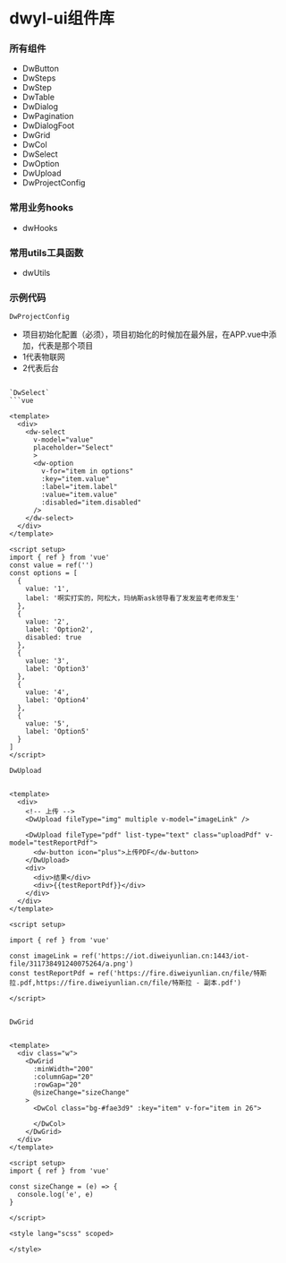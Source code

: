# dwyl-ui组件库

### 所有组件
- DwButton
- DwSteps
- DwStep
- DwTable
- DwDialog
- DwPagination
- DwDialogFoot
- DwGrid
- DwCol
- DwSelect
- DwOption
- DwUpload
- DwProjectConfig

### 常用业务hooks
- dwHooks

### 常用utils工具函数

- dwUtils


### 示例代码


`DwProjectConfig`
+ 项目初始化配置（必须），项目初始化的时候加在最外层，在APP.vue中添加，代表是那个项目
+ 1代表物联网
+ 2代表后台

<template>
  <DwProjectConfig :id="2">
    <router-view />
  </DwProjectConfig>
</template>

<script setup>
import { ref } from 'vue'

</script>

```

`DwSelect`
```vue

<template>
  <div>
    <dw-select
      v-model="value"
      placeholder="Select"
      >
      <dw-option
        v-for="item in options"
        :key="item.value"
        :label="item.label"
        :value="item.value"
        :disabled="item.disabled"
      />
    </dw-select>
  </div>
</template>

<script setup>
import { ref } from 'vue'
const value = ref('')
const options = [
  {
    value: '1',
    label: '啊实打实的，阿松大，玛纳斯ask领导看了发发监考老师发生'
  },
  {
    value: '2',
    label: 'Option2',
    disabled: true
  },
  {
    value: '3',
    label: 'Option3'
  },
  {
    value: '4',
    label: 'Option4'
  },
  {
    value: '5',
    label: 'Option5'
  }
]
</script>

```


`DwUpload`
```vue

<template>
  <div>
    <!-- 上传 -->
    <DwUpload fileType="img" multiple v-model="imageLink" />

    <DwUpload fileType="pdf" list-type="text" class="uploadPdf" v-model="testReportPdf">
      <dw-button icon="plus">上传PDF</dw-button>
    </DwUpload>
    <div>
      <div>结果</div>
      <div>{{testReportPdf}}</div>
    </div>
  </div>
</template>

<script setup>

import { ref } from 'vue'

const imageLink = ref('https://iot.diweiyunlian.cn:1443/iot-file/311738491240075264/a.png')
const testReportPdf = ref('https://fire.diweiyunlian.cn/file/特斯拉.pdf,https://fire.diweiyunlian.cn/file/特斯拉 - 副本.pdf')

</script>


```


`DwGrid`
```vue

<template>
  <div class="w">
    <DwGrid
      :minWidth="200"
      :columnGap="20"
      :rowGap="20"
      @sizeChange="sizeChange"
    >
      <DwCol class="bg-#fae3d9" :key="item" v-for="item in 26">
      
      </DwCol>
    </DwGrid>
  </div>
</template>

<script setup>
import { ref } from 'vue'

const sizeChange = (e) => {
  console.log('e', e)
}

</script>

<style lang="scss" scoped>

</style>
```
